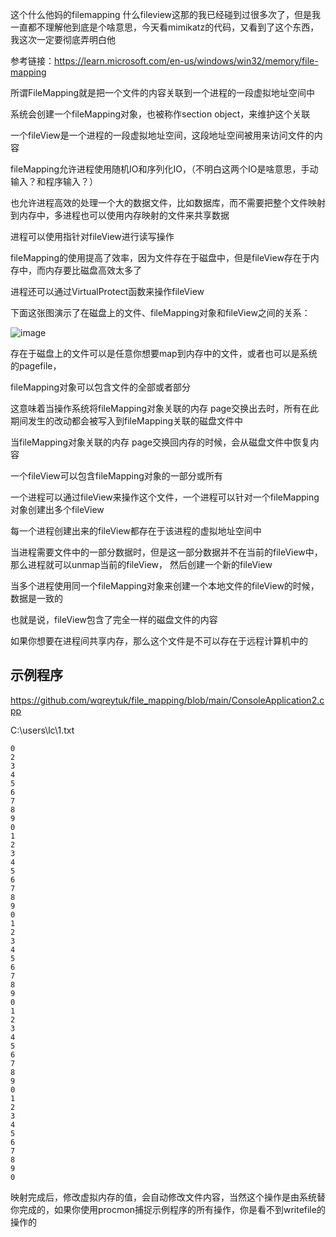 这个什么他妈的filemapping  什么fileview这那的我已经碰到过很多次了，但是我一直都不理解他到底是个啥意思，今天看mimikatz的代码，又看到了这个东西，我这次一定要彻底弄明白他


参考链接：https://learn.microsoft.com/en-us/windows/win32/memory/file-mapping


所谓FileMapping就是把一个文件的内容关联到一个进程的一段虚拟地址空间中

系统会创建一个fileMapping对象，也被称作section object，来维护这个关联

一个fileView是一个进程的一段虚拟地址空间，这段地址空间被用来访问文件的内容

fileMapping允许进程使用随机IO和序列化IO，（不明白这两个IO是啥意思，手动输入？和程序输入？）

也允许进程高效的处理一个大的数据文件，比如数据库，而不需要把整个文件映射到内存中，多进程也可以使用内存映射的文件来共享数据


进程可以使用指针对fileView进行读写操作

fileMapping的使用提高了效率，因为文件存在于磁盘中，但是fileView存在于内存中，而内存要比磁盘高效太多了

进程还可以通过VirtualProtect函数来操作fileView

下面这张图演示了在磁盘上的文件、fileMapping对象和fileView之间的关系：

![image](https://github.com/wqreytuk/file_mapping/assets/48377190/5e157b9f-588c-41a3-bc5c-51c5e0a35f47)


存在于磁盘上的文件可以是任意你想要map到内存中的文件，或者也可以是系统的pagefile，

fileMapping对象可以包含文件的全部或者部分

这意味着当操作系统将fileMapping对象关联的内存 page交换出去时，所有在此期间发生的改动都会被写入到fileMapping关联的磁盘文件中

当fileMapping对象关联的内存 page交换回内存的时候，会从磁盘文件中恢复内容

一个fileView可以包含fileMapping对象的一部分或所有

一个进程可以通过fileView来操作这个文件，一个进程可以针对一个fileMapping对象创建出多个fileView

每一个进程创建出来的fileView都存在于该进程的虚拟地址空间中

当进程需要文件中的一部分数据时，但是这一部分数据并不在当前的fileView中，那么进程就可以unmap当前的fileView，
然后创建一个新的fileView

当多个进程使用同一个fileMapping对象来创建一个本地文件的fileView的时候，数据是一致的

也就是说，fileView包含了完全一样的磁盘文件的内容

如果你想要在进程间共享内存，那么这个文件是不可以存在于远程计算机中的



## 示例程序

https://github.com/wqreytuk/file_mapping/blob/main/ConsoleApplication2.cpp

C:\users\lc\1.txt

```
0
2
3
4
5
6
7
8
9
0
1
2
3
4
5
6
7
8
9
0
1
2
3
4
5
6
7
8
9
0
1
2
3
4
5
6
7
8
9
0
1
2
3
4
5
6
7
8
9
0
```



映射完成后，修改虚拟内存的值，会自动修改文件内容，当然这个操作是由系统替你完成的，如果你使用procmon捕捉示例程序的所有操作，你是看不到writefile的操作的

